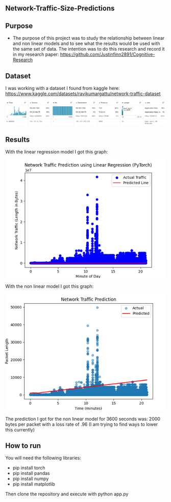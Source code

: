 ## Network-Traffic-Size-Predictions

## Purpose

* The purpose of this project was to study the relationship between linear and non linear models and to see what the results would be used with the same set of data. The intention was to do this research and record it in my research paper: https://github.com/Justinfinn2891/Cognitive-Research

## Dataset 

I was working with a dataset I found from kaggle here: https://www.kaggle.com/datasets/ravikumargattu/network-traffic-dataset

![screenshot](dataset.png)

## Results

With the linear regression model I got this graph: 

![screenshot](result.png)

With the non linear model I got this graph:

![screenshot](result2.png)


The prediction I got for the non linear model for 3600 seconds was: 2000 bytes per packet with a loss rate of .96 (I am trying to find ways to lower this currently) 


## How to run

You will need the following libraries:

* pip install torch
* pip install pandas
* pip install numpy
* pip install matplotlib

Then clone the repository and execute with python app.py 
